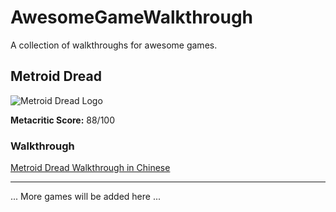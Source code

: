# AwesomeGameWalkthrough

A collection of walkthroughs for awesome games.

## Metroid Dread

![Metroid Dread Logo](https://www.metacritic.com/a/img/catalog/provider/6/12/6-1-803951-52.jpg)

**Metacritic Score:** 88/100

### Walkthrough

[Metroid Dread Walkthrough in Chinese](https://www.bilibili.com/video/BV19q4y197jG)



---

... More games will be added here ...